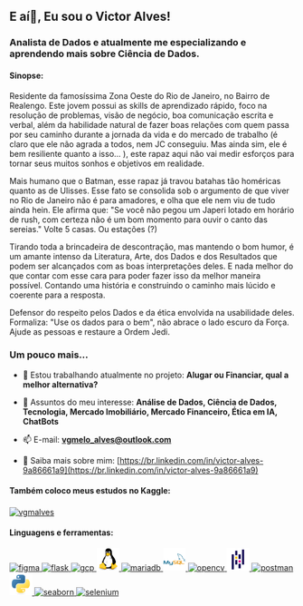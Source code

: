 ## E aí👋, Eu sou o Victor Alves! 
### Analista de Dados e atualmente me especializando e aprendendo mais sobre Ciência de Dados.

#### Sinopse:

Residente da famosíssima Zona Oeste do Rio de Janeiro, no Bairro de Realengo. Este jovem possui as skills de aprendizado rápido, foco na resolução de problemas, visão de negócio, boa comunicação escrita e verbal, além da habilidade natural de fazer boas relações com quem passa por seu caminho durante a jornada da vida e do mercado de trabalho (é claro que ele não agrada a todos, nem JC conseguiu. Mas ainda sim, ele é bem resiliente quanto a isso... ), este rapaz aqui não vai medir esforços para tornar seus muitos sonhos e objetivos em realidade.

Mais humano que o Batman, esse rapaz já travou batahas tão homéricas quanto as de Ulisses. Esse fato se consolida sob o argumento de que viver no Rio de Janeiro não é para amadores, e olha que ele nem viu de tudo ainda hein. Ele afirma que: "Se você não pegou um Japeri lotado em horário de rush, com certeza não é um bom momento para ouvir o canto das sereias." Volte 5 casas. Ou estações (?)

Tirando toda a brincadeira de descontração, mas mantendo o bom humor, é um amante intenso da Literatura, Arte, dos Dados e dos Resultados que podem ser alcançados com as boas interpretações deles. E nada melhor do que contar com esse cara para poder fazer isso da melhor maneira possível. Contando uma história e construindo o caminho mais lúcido e coerente para a resposta. 

Defensor do respeito pelos Dados e da ética envolvida na usabilidade deles. Formaliza: "Use os dados para o bem", não abrace o lado escuro da Força. Ajude as pessoas e restaure a Ordem Jedi.

### Um pouco mais... 

- 🔭 Estou trabalhando atualmente no projeto: **Alugar ou Financiar, qual a melhor alternativa?**

- 💬 Assuntos do meu interesse: **Análise de Dados, Ciência de Dados, Tecnologia, Mercado Imobiliário, Mercado Financeiro, Ética em IA, ChatBots**

- 📫 E-mail: **vgmelo_alves@outlook.com**

- 📄 Saiba mais sobre mim: [https://br.linkedin.com/in/victor-alves-9a86661a9](https://br.linkedin.com/in/victor-alves-9a86661a9)

#### Também coloco meus estudos no Kaggle:
<p align="left">
<a href="https://kaggle.com/vgmalves" target="blank"><img align="center" src="https://raw.githubusercontent.com/rahuldkjain/github-profile-readme-generator/master/src/images/icons/Social/kaggle.svg" alt="vgmalves" height="30" width="40" /></a>
</p>

#### Linguagens e ferramentas:
<p align="left"> <a href="https://www.figma.com/" target="_blank" rel="noreferrer"> <img src="https://www.vectorlogo.zone/logos/figma/figma-icon.svg" alt="figma" width="40" height="40"/> </a> <a href="https://flask.palletsprojects.com/" target="_blank" rel="noreferrer"> <img src="https://www.vectorlogo.zone/logos/pocoo_flask/pocoo_flask-icon.svg" alt="flask" width="40" height="40"/> </a> <a href="https://cloud.google.com" target="_blank" rel="noreferrer"> <img src="https://www.vectorlogo.zone/logos/google_cloud/google_cloud-icon.svg" alt="gcp" width="40" height="40"/> </a> <a href="https://www.linux.org/" target="_blank" rel="noreferrer"> <img src="https://raw.githubusercontent.com/devicons/devicon/master/icons/linux/linux-original.svg" alt="linux" width="40" height="40"/> </a> <a href="https://mariadb.org/" target="_blank" rel="noreferrer"> <img src="https://www.vectorlogo.zone/logos/mariadb/mariadb-icon.svg" alt="mariadb" width="40" height="40"/> </a> <a href="https://www.mysql.com/" target="_blank" rel="noreferrer"> <img src="https://raw.githubusercontent.com/devicons/devicon/master/icons/mysql/mysql-original-wordmark.svg" alt="mysql" width="40" height="40"/> </a> <a href="https://opencv.org/" target="_blank" rel="noreferrer"> <img src="https://www.vectorlogo.zone/logos/opencv/opencv-icon.svg" alt="opencv" width="40" height="40"/> </a> <a href="https://pandas.pydata.org/" target="_blank" rel="noreferrer"> <img src="https://raw.githubusercontent.com/devicons/devicon/2ae2a900d2f041da66e950e4d48052658d850630/icons/pandas/pandas-original.svg" alt="pandas" width="40" height="40"/> </a> <a href="https://postman.com" target="_blank" rel="noreferrer"> <img src="https://www.vectorlogo.zone/logos/getpostman/getpostman-icon.svg" alt="postman" width="40" height="40"/> </a> <a href="https://www.python.org" target="_blank" rel="noreferrer"> <img src="https://raw.githubusercontent.com/devicons/devicon/master/icons/python/python-original.svg" alt="python" width="40" height="40"/> </a> <a href="https://seaborn.pydata.org/" target="_blank" rel="noreferrer"> <img src="https://seaborn.pydata.org/_images/logo-mark-lightbg.svg" alt="seaborn" width="40" height="40"/> </a> <a href="https://www.selenium.dev" target="_blank" rel="noreferrer"> <img src="https://raw.githubusercontent.com/detain/svg-logos/780f25886640cef088af994181646db2f6b1a3f8/svg/selenium-logo.svg" alt="selenium" width="40" height="40"/> </a> </p>







